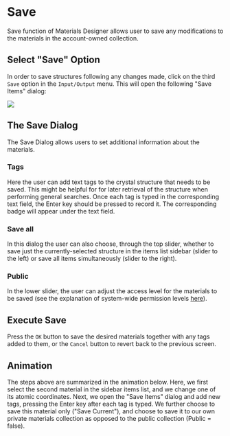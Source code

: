 # Save

Save function of Materials Designer allows user to save any modifications to the materials in the account-owned collection.

## Select "Save" Option

In order to save structures following any changes made, click on the third `Save` <i class="zmdi zmdi-floppy zmdi-hc-border"></i> option in the `Input/Output` menu. This will open the following "Save Items" dialog:

<img src="/images/materials-designer/save-items.png"/>

## The Save Dialog

The Save Dialog allows users to set additional information about the materials.

### Tags

Here the user can add text tags to the crystal structure that needs to be saved. This might be helpful for for later retrieval of the structure when performing general searches. Once each tag is typed in the corresponding text field, the Enter key should be pressed to record it. The corresponding badge will appear under the text field. 

### Save all

In this dialog the user can also choose, through the top slider, whether to save just the currently-selected structure in the items list sidebar (slider to the left) or save all items simultaneously (slider to the right). 

### Public

In the lower slider, the user can adjust the access level for the materials to be saved (see the explanation of system-wide permission levels [here](../../../site-policy/sharing-policy/#special-system-wide-permissions)). 

## Execute Save

Press the `OK` button to save the desired materials together with any tags added to them, or the `Cancel` button to revert back to the previous screen.

## Animation

The steps above are summarized in the animation below. Here, we first select the second material in the sidebar items list, and we change one of its atomic coordinates. Next, we open the "Save Items" dialog and add new tags, pressing the Enter key after each tag is typed. We further choose to save this material only ("Save Current"), and choose to save it to our own private materials collection as opposed to the public collection (Public = false).

<img data-gifffer="/images/materials-designer/SaveMaterialsDesigner.gif" />
